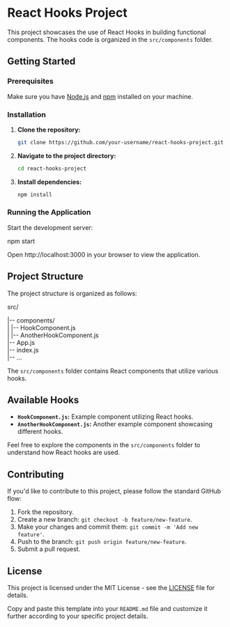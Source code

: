 # React Hooks Project

This project showcases the use of React Hooks in building functional components. The hooks code is organized in the `src/components` folder.

## Getting Started

### Prerequisites

Make sure you have [Node.js](https://nodejs.org/) and [npm](https://www.npmjs.com/) installed on your machine.

### Installation

1. **Clone the repository:**

    ```bash
    git clone https://github.com/your-username/react-hooks-project.git
    ```

2. **Navigate to the project directory:**

    ```bash
    cd react-hooks-project
    ```

3. **Install dependencies:**

    ```bash
    npm install
    ```

### Running the Application

Start the development server:


npm start


Open http://localhost:3000 in your browser to view the application.

## Project Structure
The project structure is organized as follows:

src/

|-- components/ <br>
|   |-- HookComponent.js <br>
|   |-- AnotherHookComponent.js <br>
|-- App.js <br>
|-- index.js <br>
|-- ... <br>


The `src/components` folder contains React components that utilize various hooks.

## Available Hooks

- **`HookComponent.js`:** Example component utilizing React hooks.
- **`AnotherHookComponent.js`:** Another example component showcasing different hooks.

Feel free to explore the components in the `src/components` folder to understand how React hooks are used.

## Contributing

If you'd like to contribute to this project, please follow the standard GitHub flow:

1. Fork the repository.
2. Create a new branch: `git checkout -b feature/new-feature`.
3. Make your changes and commit them: `git commit -m 'Add new feature'`.
4. Push to the branch: `git push origin feature/new-feature`.
5. Submit a pull request.

## License

This project is licensed under the MIT License - see the [LICENSE](LICENSE) file for details.

Copy and paste this template into your `README.md` file and customize it further according to your specific project details.
